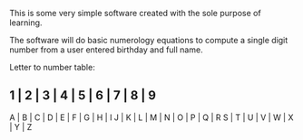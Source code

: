 This is some very simple software created with the sole purpose of learning.

The software will do basic numerology equations to compute a single digit number from a user entered birthday and full name.

Letter to number table:

1 | 2 | 3 | 4 | 5 | 6 | 7 | 8 | 9
---------------------------------
A | B | C | D | E | F | G | H | I
J | K | L | M | N | O | P | Q | R
S | T | U | V | W | X | Y | Z
